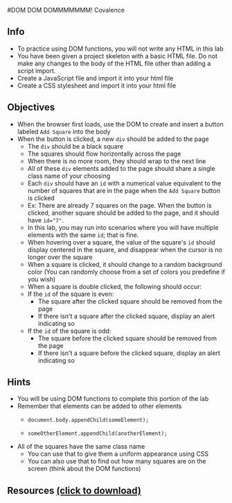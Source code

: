 #DOM DOM DOMMMMMMM!
Covalence

## Info
 * To practice using DOM functions, you will not write any HTML in this lab
 * You have been given a project skeleton with a basic HTML file. Do not make any changes to the body of the HTML file other than adding a script import.
 * Create a JavaScript file and import it into your html file
 * Create a CSS stylesheet and import it into your html file

## Objectives
 * When the browser first loads, use the DOM to create and insert a button labeled `Add Square` into the body
 * When the button is clicked, a new `div` should be added to the page
    * The `div` should be a black square
    * The squares should flow horizontally across the page
     * When there is no more room, they should wrap to the next line
    * All of these `div` elements added to the page should share a single class name of your choosing
    * Each `div` should have an `id` with a numerical value equivalent to the number of squares that are in the page when the `Add Square` button is clicked
     * Ex: There are already 7 squares on the page. When the button is clicked, another square should be added to the page, and it should have `id="7"`.
     * In this lab, you may run into scenarios where you will have multiple elements with the same `id`; that is fine.
    * When hovering over a square, the value of the square's `id` should display centered in the square, and disappear when the cursor is no longer over the square
    * When a square is clicked, it should change to a random background color (You can randomly choose from a set of colors you predefine if you wish)
    * When a square is double clicked, the following should occur:
     * If the `id` of the square is even:
        * The square after the clicked square should be removed from the page
        * If there isn't a square after the clicked square, display an alert indicating so
     * If the `id` of the square is odd:
        * The square before the clicked square should be removed from the page
        * If there isn't a square before the clicked square, display an alert indicating so

## Hints
 * You will be using DOM functions to complete this portion of the lab
 * Remember that elements can be added to other elements
    * ``` document.body.appendChild(someElement); ```
    
    * ``` someOtherElement.appendChild(anotherElement); ```
 * All of the squares have the same class name
    * You can use that to give them a uniform appearance using CSS
    * You can also use that to find out how many squares are on the screen (think about the DOM functions)

## Resources [(click to download)](https://gravity-store.covalence.io/files/201893-6931284648345406-resource.zip)